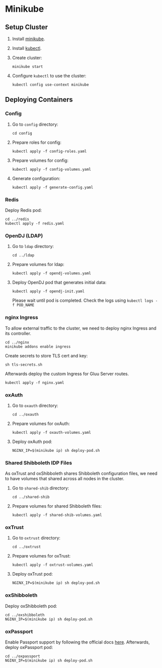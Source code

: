 # Minikube

## Setup Cluster

1.  Install [minikube](https://github.com/kubernetes/minikube/releases).

2.  Install [kubectl](https://kubernetes.io/docs/tasks/tools/install-kubectl/).

3.  Create cluster:

        minikube start

4.  Configure `kubectl` to use the cluster:

        kubectl config use-context minikube

## Deploying Containers

### Config

1.  Go to `config` directory:

        cd config

2.  Prepare roles for config:

        kubectl apply -f config-roles.yaml

3.  Prepare volumes for config:

        kubectl apply -f config-volumes.yaml

4.  Generate configuration:

        kubectl apply -f generate-config.yaml

### Redis

Deploy Redis pod:

    cd ../redis
    kubectl apply -f redis.yaml

### OpenDJ (LDAP)

1.  Go to `ldap` directory:

        cd ../ldap

2.  Prepare volumes for ldap:

        kubectl apply -f opendj-volumes.yaml

3.  Deploy OpenDJ pod that generates initial data:

        kubectl apply -f opendj-init.yaml

    Please wait until pod is completed. Check the logs using `kubectl logs -f POD_NAME`

### nginx Ingress

To allow external traffic to the cluster, we need to deploy nginx Ingress and its controller.

    cd ../nginx
    minikube addons enable ingress

Create secrets to store TLS cert and key:

    sh tls-secrets.sh

Afterwards deploy the custom Ingress for Gluu Server routes.

    kubectl apply -f nginx.yaml

### oxAuth

1.  Go to `oxauth` directory:

        cd ../oxauth

2.  Prepare volumes for oxAuth:

        kubectl apply -f oxauth-volumes.yaml

3.  Deploy oxAuth pod:

        NGINX_IP=$(minikube ip) sh deploy-pod.sh

### Shared Shibboleth IDP Files

As oxTrust and oxShibboleth shares Shibboleth configuration files, we need to have volumes that shared across all nodes in the cluster.

1.  Go to `shared-shib` directory:

        cd ../shared-shib

2.  Prepare volumes for shared Shibboleth files:

        kubectl apply -f shared-shib-volumes.yaml

### oxTrust

1.  Go to `oxtrust` directory:

        cd ../oxtrust

2.  Prepare volumes for oxTrust:

        kubectl apply -f oxtrust-volumes.yaml

3.  Deploy oxTrust pod:

        NGINX_IP=$(minikube ip) sh deploy-pod.sh

### oxShibboleth

Deploy oxShibboleth pod:

    cd ../oxshibboleth
    NGINX_IP=$(minikube ip) sh deploy-pod.sh

### oxPassport

Enable Passport support by following the official docs [here](https://gluu.org/docs/ce/authn-guide/passport/#setup-passportjs-with-gluu).
Afterwards, deploy oxPassport pod:

    cd ../oxpassport
    NGINX_IP=$(minikube ip) sh deploy-pod.sh

